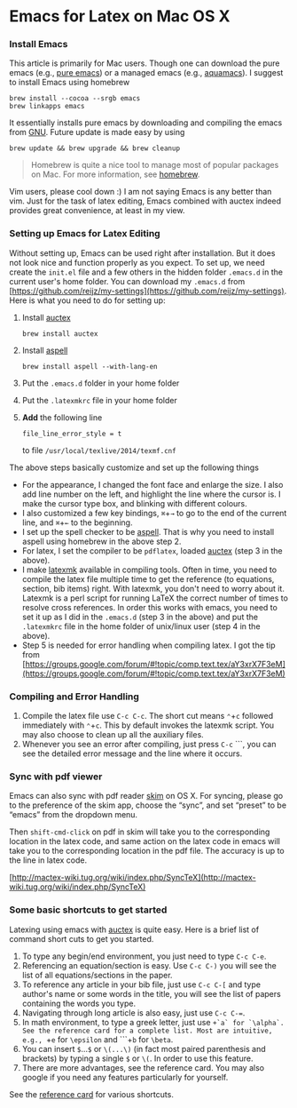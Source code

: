 # Emacs for Latex on Mac OS X


### Install Emacs

This article is primarily for Mac users. Though one can download the pure emacs (e.g., [pure emacs](http://emacsformacosx.com/)) or a managed emacs (e.g., [aquamacs](http://aquamacs.org)). I suggest to install Emacs using homebrew

```
brew install --cocoa --srgb emacs
brew linkapps emacs
```

It essentially installs pure emacs by downloading and compiling the emacs from [GNU](http://www.gnu.org/software/emacs/). Future update is made easy by using 

`brew update && brew upgrade && brew cleanup`

> Homebrew is quite a nice tool to manage most of popular packages on Mac. For more information, see [homebrew](http://brew.sh).


Vim users, please cool down :) I am not saying Emacs is any better than vim. Just for the task of latex editing, Emacs combined with auctex indeed provides great convenience, at least in my view. 

### Setting up Emacs for Latex Editing

Without setting up, Emacs can be used right after installation. But it does not look nice and function properly as you expect. To set up, we need create the `init.el` file and a few others in the hidden folder `.emacs.d` in the current user's home folder. You can download my `.emacs.d` from [https://github.com/reijz/my-settings](https://github.com/reijz/my-settings). Here is what you need to do for setting up: 


1. Install [auctex](http://www.gnu.org/software/auctex/)
    
   `brew install auctex`

2. Install [aspell](http://aspell.net) 

    `brew install aspell --with-lang-en`

3. Put the `.emacs.d` folder in your home folder
4. Put the `.latexmkrc` file in your home folder
5. **Add** the following line 

   `file_line_error_style = t`

   to file `/usr/local/texlive/2014/texmf.cnf`
 
The above steps basically customize and set up the following things

* For the appearance, I changed the font face and enlarge the size. I also add line number on the left, and highlight the line where the cursor is. I make the cursor type box, and blinking with different colours. 
* I also customized a few key bindings, `⌘`+`→` to go to the end of the current line, and `⌘`+`←` to the beginning. 
* I set up the spell checker to be [aspell](http://aspell.net). That is why you need to install aspell using homebrew in the above step 2. 
* For latex, I set the compiler to be `pdflatex`, loaded [auctex](http://www.gnu.org/software/auctex/) (step 3 in the above).
* I make [latexmk](http://users.phys.psu.edu/~collins/software/latexmk-jcc/) available in compiling tools. Often in time, you need to compile the latex file multiple time to get the reference (to equations, section, bib items) right. With latexmk, you don't need to worry about it. Latexmk is a perl script for running LaTeX the correct number of times to resolve cross references. In order this works with emacs, you need to set it up as I did in the `.emacs.d` (step 3 in the above) and put the `.latexmkrc` file in the home folder of unix/linux user (step 4 in the above).
* Step 5 is needed for error handling when compiling latex. I got the tip from 
  [https://groups.google.com/forum/#!topic/comp.text.tex/aY3xrX7F3eM](https://groups.google.com/forum/#!topic/comp.text.tex/aY3xrX7F3eM)

### Compiling and Error Handling

1. Compile the latex file use `C-c C-c`. The short cut means `⌃`+`c` followed immediately with `⌃`+`c`. This by default invokes the latexmk script. You may also choose to clean up all the auxiliary files. 
2. Whenever you see an error after compiling, just press `C-c` ```, you can see the detailed error message and the line where it occurs. 


### Sync with pdf viewer

Emacs can also sync with pdf reader [skim](http://skim-app.sourceforge.net) on OS X. For syncing, please go to the preference of the skim app, choose the “sync”, and set “preset” to be “emacs” from the dropdown menu. 

Then `shift-cmd-click` on pdf in skim will take you to the corresponding location in the latex code, and same action on the latex code in emacs will take you to the corresponding location in the pdf file. The accuracy is up to the line in latex code.  

[http://mactex-wiki.tug.org/wiki/index.php/SyncTeX](http://mactex-wiki.tug.org/wiki/index.php/SyncTeX)


### Some basic shortcuts to get started

Latexing using emacs with [auctex](http://www.gnu.org/software/auctex/) is quite easy. Here is a brief list of command short cuts to get you started. 


1. To type any begin/end environment, you just need to type `C-c C-e`. 
2. Referencing an equation/section is easy. Use `C-c C-)` you will see the list of all equations/sections in the paper. 
3. To reference any article in your bib file, just use `C-c C-[` and type author's name or some words in the title, you will see the list of papers containing the words you type. 
4. Navigating through long article is also easy, just use `C-c C-=`. 
5. In math environment, to type a greek letter, just use ```+`a` for `\alpha`. See the reference card for a complete list. Most are intuitive, e.g., ```+`e` for `\epsilon` and ```+`b` for `\beta`.
6. You can insert `$`...`$` or `\(...\)` (in fact most paired parenthesis and brackets) by typing a single `$` or `\(`. In order to use this feature.
7. There are more advantages, see the reference card. You may also google if you need any features particularly for yourself.

See the [reference card](http://verse.ielm.ust.hk/files/tex-ref.pdf) for various shortcuts.
